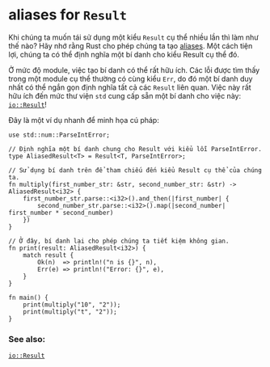 # aliases for `Result`
Khi chúng ta muốn tái sử dụng một kiểu `Result` cụ thể nhiều lần thì làm như thế nào?
Hãy nhớ rằng Rust cho phép chúng ta tạo [aliases][typealias].
Một cách tiện lợi, chúng ta có thể định nghĩa một bí danh cho kiểu Result cụ thể đó.

Ở mức độ module, việc tạo bí danh có thể rất hữu ích. Các lỗi được tìm thấy trong một module cụ thể thường có cùng kiểu `Err`,
do đó một bí danh duy nhất có thể ngắn gọn định nghĩa tất cả các `Result` liên quan. 
Việc này rất hữu ích đến mức thư viện `std` cung cấp sẵn một bí danh cho việc này: [`io::Result`][io_result]!

Đây là một ví dụ nhanh để minh họa cú pháp:

```rust,editable
use std::num::ParseIntError;

// Định nghĩa một bí danh chung cho Result với kiểu lỗi ParseIntError.
type AliasedResult<T> = Result<T, ParseIntError>;

// Sử dụng bí danh trên để tham chiếu đến kiểu Result cụ thể của chúng ta.
fn multiply(first_number_str: &str, second_number_str: &str) -> AliasedResult<i32> {
    first_number_str.parse::<i32>().and_then(|first_number| {
        second_number_str.parse::<i32>().map(|second_number| first_number * second_number)
    })
}

// Ở đây, bí danh lại cho phép chúng ta tiết kiệm không gian.
fn print(result: AliasedResult<i32>) {
    match result {
        Ok(n)  => println!("n is {}", n),
        Err(e) => println!("Error: {}", e),
    }
}

fn main() {
    print(multiply("10", "2"));
    print(multiply("t", "2"));
}
```

### See also:

[`io::Result`][io_result]

[typealias]: ../../types/alias.md
[io_result]: https://doc.rust-lang.org/std/io/type.Result.html
